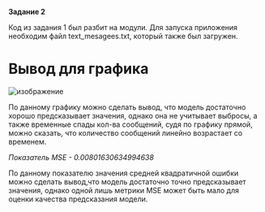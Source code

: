 
**Задание 2**

Код из задания 1 был разбит на модули. Для запуска приложения необходим файл text_mesagees.txt, который также был загружен.

# **Вывод для графика**

![изображение](https://github.com/DoorToWar/proteus/assets/117304018/2045682b-4278-4b2e-a49f-8bcc9ced3a50)


По данному графику можно сделать вывод, что модель достаточно хорошо предсказывает значения, однако она не учитывает выбросы, а также 
временные спады кол-ва сообщений, судя по графику прямой, можно сказать, что количество сообщений линейно возрастает со временем.

*Показатель MSE - 0.00801630634994638*

По данному показателю значения средней квадратичной ошибки можно сделать вывод,что модель достаточно точно предсказывает значения, 
однако одной лишь метрики MSE может быть мало для оценки качества предсказания модели.
